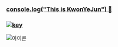 ### <a href="https://mymain-e6d56.web.app/">console.log("This is KwonYeJun") 👋</a>

### <a href="http://monkeyhappy.kro.kr/"> ![key](https://github.com/KwonYeJun/KwonYeJun/assets/124134155/8b151e0a-890b-4a3b-93ef-3812c930c92a)</a>

![아이콘](key.ico)


<!--
**KwonYeJun/KwonYeJun** is a ✨ _special_ ✨ repository because its `README.md` (this file) appears on your GitHub profile.

Here are some ideas to get you started:

- 🔭 I’m currently working on ...
- 🌱 I’m currently learning ...
- 👯 I’m looking to collaborate on ...
- 🤔 I’m looking for help with ...
- 💬 Ask me about ...
- 📫 How to reach me: ...
- 😄 Pronouns: ...
- ⚡ Fun fact: ...
-->
